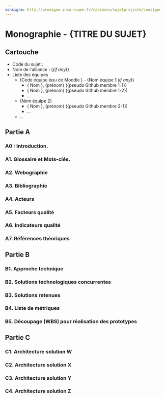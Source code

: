 ```yaml
---
consigne: http://prodageo.insa-rouen.fr/casimono/sujetprojsite/consignes.html
---
```

# Monographie - {TITRE DU SUJET}

## Cartouche

 - Code du sujet : 
 - Nom de l'alliance : {_(if any)_}
 - Liste des équipes
   - {Code équipe issu de Moodle } - {Nom équipe 1 _(if any)_}
     - { Nom }, {prénom} ({pseudo Github membre 1-1})
     - { Nom }, {prénom} ({pseudo Github membre 1-2})
     - ...
   - {Nom équipe 2}
     - { Nom }, {prénom} ({pseudo Github membre 2-1})
     - ...
   - ...
## Partie A

### A0 : Introduction.

### A1. Glossaire et Mots-clés.

### A2. Webographie

### A3. Bibliographie

### A4. Acteurs

### A5. Facteurs qualité

### A6. Indicateurs qualité

### A7. Références théoriques

## Partie B

### B1. Approche technique

### B2. Solutions technologiques concurrentes

### B3. Solutions retenues

### B4. Liste de métriques

### B5. Découpage (WBS) pour réalisation des prototypes

## Partie C

### C1. Architecture solution W

### C2. Architecture solution X

### C3. Architecture solution Y

### C4. Architecture solution Z
